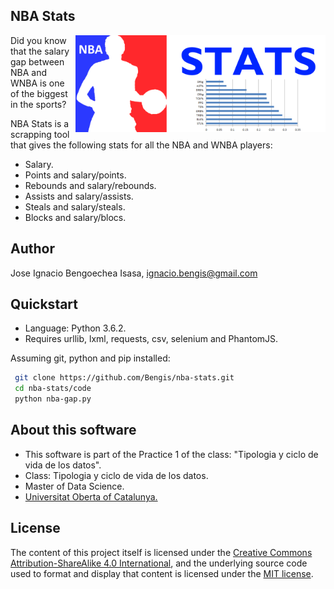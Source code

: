 ## NBA Stats

<img src="https://raw.githubusercontent.com/Bengis/nba-stats/master/Logo.png"
 alt="NBA Stats logo" title="NBA Stats" align="right" width=400/>

Did you know that the salary gap between NBA and WNBA is one of the biggest in the sports?

NBA Stats is a scrapping tool that gives the following stats for all the NBA and WNBA players:

* Salary.
* Points and salary/points.
* Rebounds and salary/rebounds.
* Assists and salary/assists.
* Steals and salary/steals.
* Blocks and salary/blocs.


## Author

Jose Ignacio Bengoechea Isasa, ignacio.bengis@gmail.com

## Quickstart

* Language: Python 3.6.2.
* Requires urllib, lxml, requests, csv, selenium and PhantomJS.

Assuming git, python and pip installed:

```bash
 git clone https://github.com/Bengis/nba-stats.git
 cd nba-stats/code
 python nba-gap.py
```

## About this software

* This software is part of the Practice 1 of the class: "Tipologia y ciclo de vida de los datos".
* Class: Tipologia y ciclo de vida de los datos.
* Master of Data Science.
* [Universitat Oberta of Catalunya.](http://www.uoc.edu/portal/ca/index.html)

## License

The content of this project itself is licensed under the [Creative Commons Attribution-ShareAlike 4.0 International](https://creativecommons.org/licenses/by-sa/4.0/), and the underlying source code used to format and display that content is licensed under the [MIT license](http://opensource.org/licenses/mit-license.php).
